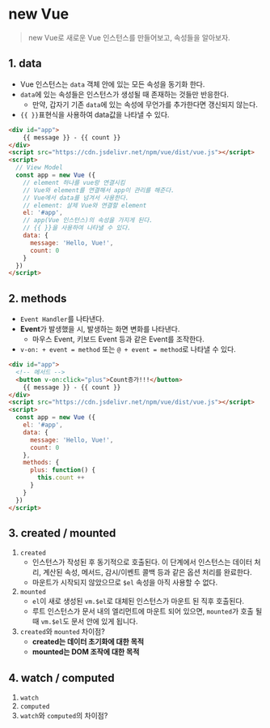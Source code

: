 # new Vue

> new Vue로 새로운 Vue 인스턴스를 만들어보고, 속성들을 알아보자.



## 1. data

* Vue 인스턴스는 `data` 객체 안에 있는 모든 속성을 동기화 한다.
* `data`에 있는 속성들은 인스턴스가 생성될 때 존재하는 것들만 반응한다.
  * 만약, 갑자기 기존 `data`에 있는 속성에 무언가를 추가한다면 갱신되지 않는다.
* `{{ }}`표현식을 사용하여 data값을 나타낼 수 있다.

```html
<div id="app">
	{{ message }} - {{ count }}
</div>
<script src="https://cdn.jsdelivr.net/npm/vue/dist/vue.js"></script>
<script>
  // View Model
  const app = new Vue ({
    // element 하나를 vue랑 연결시킴
    // Vue와 element를 연결해서 app이 관리를 해준다.
    // Vue에서 data를 넘겨서 사용한다.
    // element: 살제 Vue와 연결할 element
    el: '#app',
    // app(Vue 인스턴스)의 속성을 가지게 된다.
    // {{ }}을 사용하여 나타낼 수 있다.
    data: {
      message: 'Hello, Vue!',
      count: 0
    }
  })
</script>
```



## 2. methods

* `Event Handler`를 나타낸다.
* **Event**가 발생했을 시, 발생하는 화면 변화를 나타낸다.
  * 마우스 Event, 키보드 Event 등과 같은 Event를 조작한다.
* `v-on: + event = method` 또는 `@ + event = method`로 나타낼 수 있다.

```html
<div id="app">
  <!-- 메서드 -->
  <button v-on:click="plus">Count증가!!!</button>
	{{ message }} - {{ count }}
</div>
<script src="https://cdn.jsdelivr.net/npm/vue/dist/vue.js"></script>
<script>
  const app = new Vue ({
    el: '#app',
    data: {
      message: 'Hello, Vue!',
      count: 0
    },
    methods: {
      plus: function() {
        this.count ++ 
      }
    }
  })
</script>
```



## 3. created / mounted

1. `created`
   * 인스턴스가 작성된 후 동기적으로 호출된다. 이 단계에서 인스턴스는 데이터 처리, 계산된 속성, 메서드, 감시/이벤트 콜백 등과 같은 옵션 처리를 완료한다. 
   * 마운트가 시작되지 않았으므로 `$el` 속성을 아직 사용할 수 없다.
2. `mounted`
   * `el`이 새로 생성된 `vm.$el`로 대체된 인스턴스가 마운트 된 직후 호출된다. 
   * 루트 인스턴스가 문서 내의 엘리먼트에 마운트 되어 있으면, `mounted`가 호출 될 때 `vm.$el`도 문서 안에 있게 됩니다.
3. `created`와 `mounted` 차이점?
   * **created는 데이터 초기화에 대한 목적**
   * **mounted는 DOM 조작에 대한 목적**



## 4. watch / computed

1. `watch`
2. `computed`
3. `watch`와 `computed`의 차이점?



